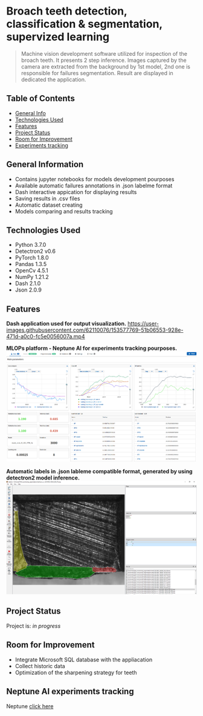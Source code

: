 # Broach teeth detection, classification & segmentation, supervized learning 
> Machine vision development software utilized for inspection of the broach teeth. It presents 2 step inference.
> Images captured by the camera are extracted from the background by 1st model, 2nd one is responsible for failures segmentation. 
> Result are displayed in dedicated the application. 

## Table of Contents
* [General Info](#general-information)
* [Technologies Used](#technologies-used)
* [Features](#features)
* [Project Status](#project-status)
* [Room for Improvement](#room-for-improvement)
* [Experiments tracking](#neptune-AI-experiments-tracking)

## General Information
- Contains jupyter notebooks for models development pourposes
- Available automatic failures annotations in .json labelme format
- Dash interactive appication for displaying results
- Saving results in .csv files
- Automatic dataset creating
- Models comparing and results tracking

## Technologies Used
- Python 3.7.0
- Detectron2 v0.6
- PyTorch 1.8.0
- Pandas 1.3.5
- OpenCv 4.5.1
- NumPy 1.21.2
- Dash 2.1.0
- Json 2.0.9

## Features
**Dash application used for output visualization.**
https://user-images.githubusercontent.com/62110076/153577769-51b06553-928e-471d-a0c0-fc5e0056007a.mp4

**MLOPs platform - Neptune AI for experiments tracking pourposes.**
![plot](ReadmeImages/neptune.png)

**Automatic labels in .json lableme compatible format, generated by using detectron2 model inference.**
![plot](ReadmeImages/labelme.png)

## Project Status
Project is: _in progress_ 


## Room for Improvement

- Integrate Microsoft SQL database with the appliacation
- Collect historic data
- Optimization of the sharpening strategy for teeth

## Neptune AI experiments tracking
Neptune [click here](https://app.neptune.ai/konrad98ft/test/e/TES-18/dashboard/Main-parameters-7caf51a4-a646-4ec9-972b-f80d6dd62c5b)




